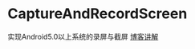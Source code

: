 # CaptureAndRecordScreen
实现Android5.0以上系统的录屏与截屏
[博客讲解](http://blog.csdn.net/leif_/article/details/50971659)
